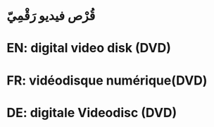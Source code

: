 # قُرْص فيديو رَقْمِيّ

# EN: digital video disk  (DVD)

# FR: vidéodisque numérique(DVD)

# DE: digitale Videodisc (DVD)
